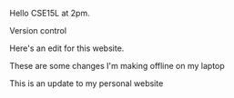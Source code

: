 Hello CSE15L at 2pm.

Version control

Here's an edit for this website.

These are some changes I'm making offline on my laptop

This is an update to my personal website
